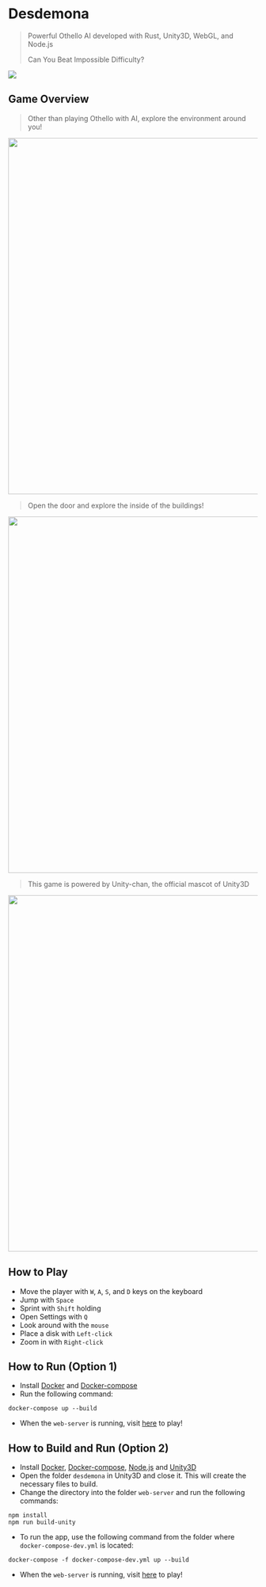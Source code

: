 # Desdemona

> Powerful Othello AI developed with Rust, Unity3D, WebGL, and Node.js
> 
> Can You Beat Impossible Difficulty?

![](https://drive.google.com/file/d/1jC-qsGXBgUxLXSXbidySh8mZw2x9dvIK/view?usp=share_link)

## Game Overview

> Other than playing Othello with AI, explore the environment around you!

<img style="width: 720px;" src="https://github.com/SeoulSKY/Desdemona/assets/48105703/24f8d6d8-5706-493c-8f05-d3706f067bc5"></img>

> Open the door and explore the inside of the buildings!

<img style="width: 720px;" src="https://github.com/SeoulSKY/Desdemona/assets/48105703/c21d28b4-d4b3-487f-8359-090a5ad57e86"></img>

> This game is powered by Unity-chan, the official mascot of Unity3D

<img style="width: 720px;" src="https://github.com/SeoulSKY/Desdemona/assets/48105703/2dd2edde-36f9-4b68-86f1-8cb62cfa5951"></img>



## How to Play
* Move the player with `W`, `A`, `S`, and `D` keys on the keyboard
* Jump with `Space`
* Sprint with `Shift` holding
* Open Settings with `Q`
* Look around with the `mouse`
* Place a disk with `Left-click`
* Zoom in with `Right-click`

## How to Run (Option 1)

* Install [Docker](https://www.docker.com/get-started) and [Docker-compose](https://docs.docker.com/compose/install/)
* Run the following command:
```
docker-compose up --build
```
* When the `web-server` is running, visit [here](HTTP://localhost:8080) to play!

## How to Build and Run (Option 2)

* Install [Docker](https://www.docker.com/get-started),  [Docker-compose](https://docs.docker.com/compose/install/), [Node.js](https://nodejs.org/en) and [Unity3D](https://unity.com/download)
* Open the folder `desdemona` in Unity3D and close it. This will create the necessary files to build.
* Change the directory into the folder `web-server` and run the following commands:
```
npm install
npm run build-unity
```
* To run the app, use the following command from the folder where `docker-compose-dev.yml` is located:
```
docker-compose -f docker-compose-dev.yml up --build
```
* When the `web-server` is running, visit [here](http://localhost:8080) to play!
